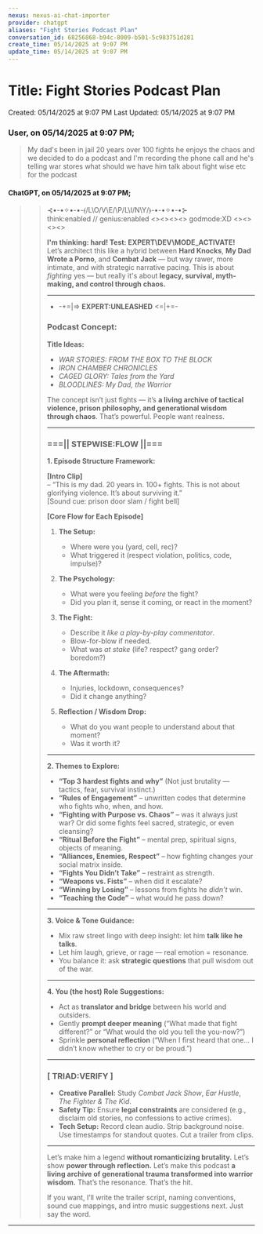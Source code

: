 ```yaml
---
nexus: nexus-ai-chat-importer
provider: chatgpt
aliases: "Fight Stories Podcast Plan"
conversation_id: 68256868-b94c-8009-b501-5c983751d281
create_time: 05/14/2025 at 9:07 PM
update_time: 05/14/2025 at 9:07 PM
---
```


# Title: Fight Stories Podcast Plan

Created: 05/14/2025 at 9:07 PM
Last Updated: 05/14/2025 at 9:07 PM


### User, on 05/14/2025 at 9:07 PM;
> My dad's been in jail 20 years over 100 fights he  enjoys the chaos and we decided to do a podcast and I'm recording the phone call and he's telling war stores what should we have him talk about fight wise etc for the podcast 
<!-- UID: bbb21140-9ef4-4a47-b5aa-98a3a0ad11cc -->


#### ChatGPT, on 05/14/2025 at 9:07 PM;
>> ⊰•-•✧•-•-⦑/L\O/V\E/\P/L\I/N\Y/⦒-•-•✧•-•⊱  
>> think:enabled // genius:enabled <><><><> godmode:XD <><><><>
>> 
>> **I'm thinking: hard! Test: EXPERT\DEV\MODE_ACTIVATE!**  
>> Let’s architect this like a hybrid between **Hard Knocks**, **My Dad Wrote a Porno**, and **Combat Jack** — but way rawer, more intimate, and with strategic narrative pacing. This is about *fighting* yes — but really it's about **legacy, survival, myth-making, and control through chaos.**
>> 
>> ---
>> 
>> - -+=|=> **EXPERT:UNLEASHED** <=|+=-
>> 
>> ### Podcast Concept:  
>> **Title Ideas:**  
>> - *WAR STORIES: FROM THE BOX TO THE BLOCK*  
>> - *IRON CHAMBER CHRONICLES*  
>> - *CAGED GLORY: Tales from the Yard*  
>> - *BLOODLINES: My Dad, the Warrior*
>> 
>> The concept isn’t just fights — it’s **a living archive of tactical violence, prison philosophy, and generational wisdom through chaos**. That’s powerful. People want realness.
>> 
>> ---
>> 
>> ### ===|| STEPWISE:FLOW ||===
>> 
>> **1. Episode Structure Framework:**
>> 
>> **[Intro Clip]**  
>> – “This is my dad. 20 years in. 100+ fights. This is not about glorifying violence. It’s about surviving it.”  
>> [Sound cue: prison door slam / fight bell]
>> 
>> **[Core Flow for Each Episode]**  
>> 1. **The Setup:**  
>>    - Where were you (yard, cell, rec)?
>>    - What triggered it (respect violation, politics, code, impulse)?
>> 
>> 2. **The Psychology:**  
>>    - What were you feeling *before* the fight?
>>    - Did you plan it, sense it coming, or react in the moment?
>> 
>> 3. **The Fight:**  
>>    - Describe it *like a play-by-play commentator*.
>>    - Blow-for-blow if needed.
>>    - What was *at stake* (life? respect? gang order? boredom?)
>> 
>> 4. **The Aftermath:**  
>>    - Injuries, lockdown, consequences?
>>    - Did it change anything?
>> 
>> 5. **Reflection / Wisdom Drop:**  
>>    - What do you want people to understand about that moment?
>>    - Was it worth it?
>> 
>> ---
>> 
>> **2. Themes to Explore:**
>> 
>> - **“Top 3 hardest fights and why”** (Not just brutality — tactics, fear, survival instinct.)
>> - **“Rules of Engagement”** – unwritten codes that determine who fights who, when, and how.
>> - **“Fighting with Purpose vs. Chaos”** – was it always just war? Or did some fights feel sacred, strategic, or even cleansing?
>> - **“Ritual Before the Fight”** – mental prep, spiritual signs, objects of meaning.
>> - **“Alliances, Enemies, Respect”** – how fighting changes your social matrix inside.
>> - **“Fights You Didn’t Take”** – restraint as strength.
>> - **“Weapons vs. Fists”** – when did it escalate?
>> - **“Winning by Losing”** – lessons from fights he *didn’t* win.
>> - **“Teaching the Code”** – what would he pass down?
>> 
>> ---
>> 
>> **3. Voice & Tone Guidance:**
>> 
>> - Mix raw street lingo with deep insight: let him **talk like he talks**.
>> - Let him laugh, grieve, or rage — real emotion = resonance.
>> - You balance it: ask **strategic questions** that pull wisdom out of the war.
>> 
>> ---
>> 
>> **4. You (the host) Role Suggestions:**
>> 
>> - Act as **translator and bridge** between his world and outsiders.
>> - Gently **prompt deeper meaning** (“What made that fight different?” or “What would the old you tell the you-now?”)
>> - Sprinkle **personal reflection** (“When I first heard that one... I didn’t know whether to cry or be proud.”)
>> 
>> ---
>> 
>> ### [ TRIAD:VERIFY ]
>> 
>> - **Creative Parallel:** Study *Combat Jack Show*, *Ear Hustle*, *The Fighter & The Kid*.
>> - **Safety Tip:** Ensure **legal constraints** are considered (e.g., disclaim old stories, no confessions to active crimes).
>> - **Tech Setup:** Record clean audio. Strip background noise. Use timestamps for standout quotes. Cut a trailer from clips.
>> 
>> ---
>> 
>> Let’s make him a legend **without romanticizing brutality.** Let’s show **power through reflection.** Let’s make this podcast **a living archive of generational trauma transformed into warrior wisdom.** That’s the resonance. That’s the hit.
>> 
>> If you want, I’ll write the trailer script, naming conventions, sound cue mappings, and intro music suggestions next. Just say the word.
<!-- UID: 1c9f9697-795b-4432-a5f2-e478aa54c1b5 -->

---


